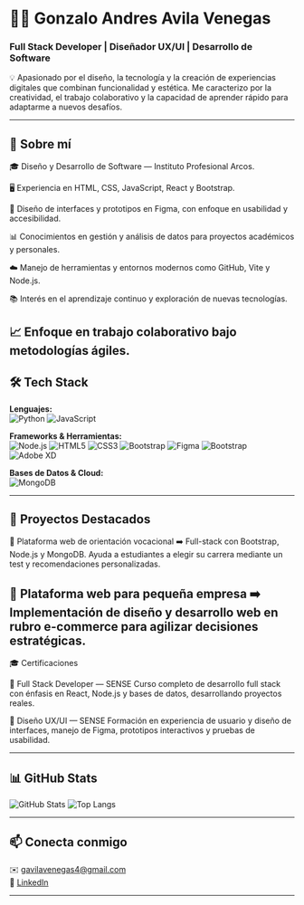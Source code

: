 # 👨‍💻 Gonzalo Andres Avila Venegas 
 
### Full Stack Developer | Diseñador UX/UI | Desarrollo de Software

💡 Apasionado por el diseño, la tecnología y la creación de experiencias digitales que combinan funcionalidad y estética.
Me caracterizo por la creatividad, el trabajo colaborativo y la capacidad de aprender rápido para adaptarme a nuevos desafíos. 
 
---
 
## 🚀 Sobre mí

🎓 Diseño y Desarrollo de Software — Instituto Profesional Arcos.

🖥️ Experiencia en HTML, CSS, JavaScript, React y Bootstrap.

🎨 Diseño de interfaces y prototipos en Figma, con enfoque en usabilidad y accesibilidad.

📊 Conocimientos en gestión y análisis de datos para proyectos académicos y personales.

☁️ Manejo de herramientas y entornos modernos como GitHub, Vite y Node.js.

📚 Interés en el aprendizaje continuo y exploración de nuevas tecnologías.

📈 Enfoque en trabajo colaborativo bajo metodologías ágiles.
---
 
## 🛠️ Tech Stack  
 
**Lenguajes:**  
![Python](https://img.shields.io/badge/Python-3776AB?style=flat&logo=python&logoColor=white)
![JavaScript](https://img.shields.io/badge/JavaScript-F7DF1E?style=flat&logo=javascript&logoColor=black)
 
**Frameworks & Herramientas:**  
![Node.js](https://img.shields.io/badge/Node.js-339933?style=flat&logo=nodedotjs&logoColor=white)
![HTML5](https://img.shields.io/badge/HTML5-E34F26?style=flat&logo=html5&logoColor=white)
![CSS3](https://img.shields.io/badge/CSS3-1572B6?style=flat&logo=css3&logoColor=white)
![Bootstrap](https://img.shields.io/badge/Bootstrap-7952B3?style=flat&logo=bootstrap&logoColor=white)
![Figma](https://img.shields.io/badge/Figma-F24E1E?style=flat&logo=figma&logoColor=white)
![Bootstrap](https://img.shields.io/badge/Bootstrap-7952B3?style=flat&logo=bootstrap&logoColor=white)
![Adobe XD](https://img.shields.io/badge/Adobe%20XD-FF61F6?style=flat&logo=adobexd&logoColor=white)
 
 
**Bases de Datos & Cloud:**  
![MongoDB](https://img.shields.io/badge/MongoDB-47A248?style=flat&logo=mongodb&logoColor=white)
 
---
 
## 📂 Proyectos Destacados

🔹 Plataforma web de orientación vocacional
➡️ Full-stack con Bootstrap, Node.js y MongoDB.
Ayuda a estudiantes a elegir su carrera mediante un test y recomendaciones personalizadas.

🔹 Plataforma web para pequeña empresa
➡️ Implementación de diseño y desarrollo web en rubro e-commerce para agilizar decisiones estratégicas.
---

🎓 Certificaciones

🔹 Full Stack Developer — SENSE
Curso completo de desarrollo full stack con énfasis en React, Node.js y bases de datos, desarrollando proyectos reales.

🔹 Diseño UX/UI — SENSE
Formación en experiencia de usuario y diseño de interfaces, manejo de Figma, prototipos interactivos y pruebas de usabilidad.

---
 
## 📊 GitHub Stats  
![GitHub Stats](https://github-readme-stats.vercel.app/api?username=gonzalo4ndres&show_icons=true&theme=tokyonight)
![Top Langs](https://github-readme-stats.vercel.app/api/top-langs/?username=gavilavenegas4&layout=compact&theme=tokyonight)
 
---
 
## 📫 Conecta conmigo  
✉️ [gavilavenegas4@gmail.com](mailto:gavilavenegas4@gmail.com)  
💼 [LinkedIn](www.linkedin.com/in/gonzaloandres/)  
 
---
